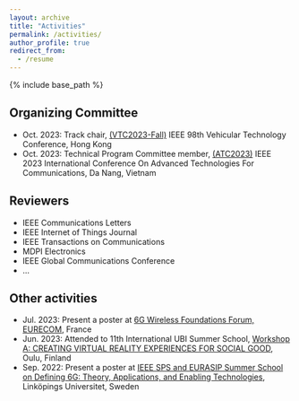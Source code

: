 ```yaml
---
layout: archive
title: "Activities"
permalink: /activities/
author_profile: true
redirect_from:
  - /resume
---
```


{% include base_path %}

## Organizing Committee
* Oct. 2023: Track chair, [(VTC2023-Fall)](https://events.vtsociety.org/vtc2023-fall/) IEEE 98th Vehicular Technology Conference, Hong Kong
* Oct. 2023: Technical Program Committee member, [(ATC2023)](https://atc-conf.org/atc-2023) IEEE 2023 International Conference On Advanced Technologies For Communications, Da Nang, Vietnam

## Reviewers
* IEEE Communications Letters
* IEEE Internet of Things Journal
* IEEE Transactions on Communications
* MDPI Electronics
* IEEE Global Communications Conference
* ...

## Other activities
* Jul. 2023: Present a poster at [6G Wireless Foundations Forum, EURECOM](https://www.6gwff.org/), France
* Jun. 2023: Attended to 11th International UBI Summer School, [Workshop A: CREATING VIRTUAL REALITY EXPERIENCES FOR SOCIAL GOOD](https://ubicomp.oulu.fi/ubiss2023/workshops-instructors#WB), Oulu, Finland
* Sep. 2022: Present a poster at [IEEE SPS and EURASIP Summer School on Defining 6G: Theory, Applications, and Enabling Technologies](https://signalprocessingsociety.org/newsletter/2022/06/joint-ieee-sps-and-eurasip-summer-school-defining-6g-theory-applications-and), Linköpings Universitet, Sweden